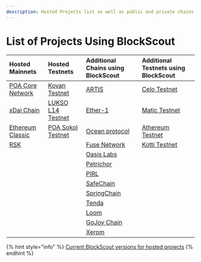 ```yaml
---
description: Hosted Projects list as well as public and private chains using BlockScout
---
```


# List of Projects Using BlockScout

| **Hosted Mainnets** | **Hosted Testnets** | **Additional Chains using BlockScout** | **Additional Testnets using BlockScout** |
| :--- | :--- | :--- | :--- |
| [POA Core Network](https://blockscout.com/poa/core) | [Kovan Testnet](https://blockscout.com/eth/kovan) | [ARTIS](https://explorer.sigma1.artis.network) | [Celo Testnet](https://alfajores-blockscout.celo-testnet.org/) |
| [xDai Chain](https://blockscout.com/poa/dai) | [LUKSO L14 Testnet](https://blockscout.com/lukso/l14) | [Ether-1](https://blocks.ether1.wattpool.net/) | [Matic Testnet](https://explorer.testnet2.matic.network/) |
| [Ethereum Classic](https://blockscout.com/etc/mainnet) | [POA Sokol Testnet](https://blockscout.com/poa/sokol) | [Ocean protocol](https://submarine.oceanprotocol.com/) | [Athereum Testnet](http://athexplorer.ava.network/) |
| [RSK](https://blockscout.com/rsk/mainnet) |  | [Fuse Network](https://explorer.fuse.io/) | [Kotti Testnet](https://kottiexplorer.ethernode.io/) |
|  |  | [Oasis Labs](https://blockexplorer.oasiscloud.io/) |  |
|  |  | [Petrichor](https://explorer.petrachor.com/) |  |
|  |  | [PIRL](http://pirl.es/) |  |
|  |  | [SafeChain](https://explorer.safechain.io) |  |
|  |  | [SpringChain](https://explorer.springrole.com/) |  |
|  |  | [Tenda](https://tenda.network) |  |
|  |  | [Loom](http://plasma-blockexplorer.dappchains.com/) |  |
|  |  | [GoJoy Chain](https://gojoychain.com/) |  |
|  |  | [Xerom](https://blocks.xerom.org/) |  |

{% hint style="info" %}
[Current BlockScout versions for hosted projects](../about/use-cases/hosted-blockscout.md)
{% endhint %}


